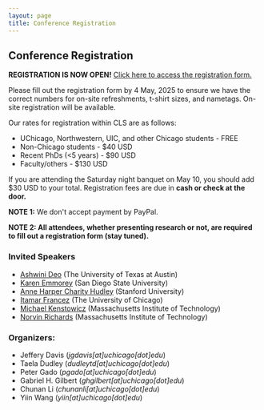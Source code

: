 ```yaml
---
layout: page
title: Conference Registration
---
```



<h2>Conference Registration</h2>

<strong>REGISTRATION IS NOW OPEN!</strong> <a href="https://docs.google.com/forms/d/e/1FAIpQLSdKjnFN_Py6f-qP_Yui861g9kESofxaY92Q0Fb-_w4SiHLkng/viewform?usp=sharing">Click here to access the registration form.</a>

Please fill out the registration form by 4 May, 2025 to ensure we have the correct numbers for on-site refreshments, t-shirt sizes, and nametags. On-site registration will be available.


Our rates for registration within CLS are as follows:
- UChicago, Northwestern, UIC, and other Chicago students - FREE
- Non-Chicago students - $40 USD
- Recent PhDs (<5 years) - $90 USD
- Faculty/others - $130 USD

If you are attending the Saturday night banquet on May 10, you should add $30 USD to your total. Registration fees are due in **cash or check at the door.**

<strong>NOTE 1:</strong> We don't accept payment by PayPal.

<strong>NOTE 2: All attendees, whether presenting research or not, are required to fill out a registration form (stay tuned).</strong>



<h3>Invited Speakers</h3>

- <a href="https://liberalarts.utexas.edu/linguistics/faculty/asd853">Ashwini Deo</a> (The University of Texas at Austin)
- <a href="https://slhs.sdsu.edu/people/faculty/emmorey-karen">Karen Emmorey</a> (San Diego State University)
- <a href="https://ed.stanford.edu/faculty/acharity">Anne Harper Charity Hudley</a> (Stanford University)
- <a href="https://linguistics.uchicago.edu/people/itamar-francez">Itamar Francez</a> (The University of Chicago)
- <a href="https://linguistics.mit.edu/user/kenstow/">Michael Kenstowicz</a> (Massachusetts Institute of Technology)
- <a href="https://linguistics.mit.edu/user/norvin/">Norvin Richards</a> (Massachusetts Institute of Technology)



<h3>Organizers:</h3>

- Jeffery Davis (*jgdavis[at]uchicago[dot]edu*)
- Taela Dudley (*dudleytd[at]uchicago[dot]edu*)
- Peter Gado (*pgado[at]uchicago[dot]edu*)
- Gabriel H. Gilbert (*ghgilbert[at]uchicago[dot]edu*)
- Chunan Li (*chunanli[at]uchicago[dot]edu*)
- Yiin Wang (*yiin[at]uchicago[dot]edu*)


